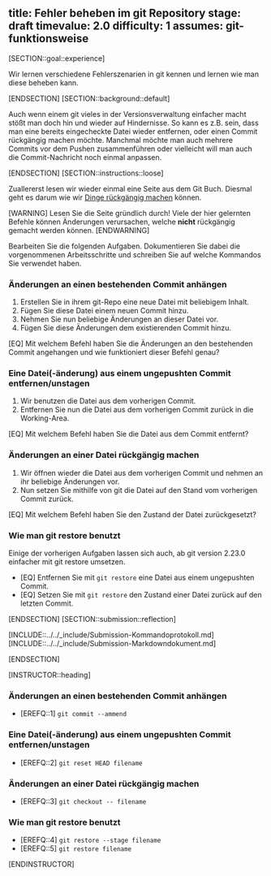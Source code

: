 title: Fehler beheben im git Repository
stage: draft
timevalue: 2.0
difficulty: 1
assumes: git-funktionsweise
---

[SECTION::goal::experience]

Wir lernen verschiedene Fehlerszenarien in git kennen und lernen wie man diese beheben kann.

[ENDSECTION]
[SECTION::background::default]

Auch wenn einem git vieles in der Versionsverwaltung einfacher macht stößt man doch hin und 
wieder auf Hindernisse. So kann es z.B. sein, dass man eine bereits eingecheckte Datei wieder 
entfernen, oder einen Commit rückgängig machen möchte. Manchmal möchte man auch mehrere Commits 
vor dem Pushen zusammenführen oder vielleicht will man auch die Commit-Nachricht noch einmal 
anpassen.

[ENDSECTION]
[SECTION::instructions::loose]

Zuallererst lesen wir wieder einmal eine Seite aus dem Git Buch. Diesmal geht es darum wie wir 
[Dinge rückgängig machen](https://git-scm.com/book/en/v2/Git-Basics-Undoing-Things) können.

[WARNING]
Lesen Sie die Seite gründlich durch! Viele der hier gelernten Befehle können Änderungen 
verursachen, welche **nicht** rückgängig gemacht werden können.
[ENDWARNING]

Bearbeiten Sie die folgenden Aufgaben. Dokumentieren Sie dabei die vorgenommenen Arbeitsschritte 
und schreiben Sie auf welche Kommandos Sie verwendet haben.

### Änderungen an einen bestehenden Commit anhängen

1. Erstellen Sie in ihrem git-Repo eine neue Datei mit beliebigem Inhalt.  
2. Fügen Sie diese Datei einem neuen Commit hinzu.
3. Nehmen Sie nun beliebige Änderungen an dieser Datei vor.
4. Fügen Sie diese Änderungen dem existierenden Commit hinzu.

[EQ] Mit welchem Befehl haben Sie die Änderungen an den bestehenden Commit angehangen und wie 
funktioniert dieser Befehl genau?

### Eine Datei(-änderung) aus einem ungepushten Commit entfernen/unstagen

1. Wir benutzen die Datei aus dem vorherigen Commit.
2. Entfernen Sie nun die Datei aus dem vorherigen Commit zurück in die Working-Area.

[EQ] Mit welchem Befehl haben Sie die Datei aus dem Commit entfernt?

### Änderungen an einer Datei rückgängig machen

1. Wir öffnen wieder die Datei aus dem vorherigen Commit und nehmen an ihr beliebige Änderungen vor.
2. Nun setzen Sie mithilfe von git die Datei auf den Stand vom vorherigen Commit zurück.

[EQ] Mit welchem Befehl haben Sie den Zustand der Datei zurückgesetzt?

### Wie man git restore benutzt

Einige der vorherigen Aufgaben lassen sich auch, ab git version 2.23.0 einfacher mit git restore 
umsetzen.

- [EQ] Entfernen Sie mit `git restore` eine Datei aus einem ungepushten Commit.
- [EQ] Setzen Sie mit `git restore` den Zustand einer Datei zurück auf den letzten Commit.

[ENDSECTION]
[SECTION::submission::reflection]

[INCLUDE::../../_include/Submission-Kommandoprotokoll.md]
[INCLUDE::../../_include/Submission-Markdowndokument.md]

[ENDSECTION]

[INSTRUCTOR::heading]

### Änderungen an einen bestehenden Commit anhängen

- [EREFQ::1] `git commit --ammend`

### Eine Datei(-änderung) aus einem ungepushten Commit entfernen/unstagen

- [EREFQ::2] `git reset HEAD filename`

### Änderungen an einer Datei rückgängig machen

- [EREFQ::3] `git checkout -- filename`

### Wie man git restore benutzt

- [EREFQ::4] `git restore --stage filename`
- [EREFQ::5] `git restore filename`

[ENDINSTRUCTOR]
